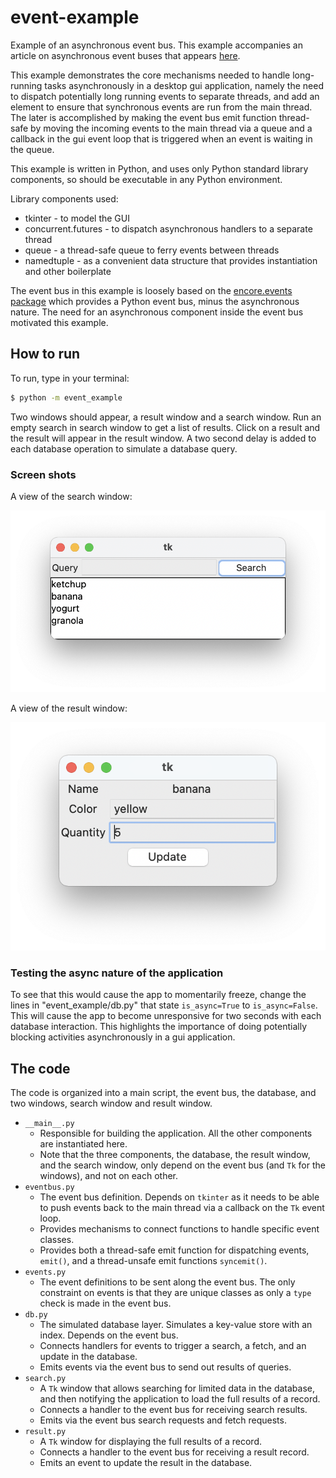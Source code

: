 # event-example
Example of an asynchronous event bus.  This example accompanies an article on
asynchronous event buses that appears [here]().

This example demonstrates the core mechanisms
needed to handle long-running tasks asynchronously in a desktop gui application,
namely the need to dispatch potentially long running events to separate threads,
and add an element to ensure that synchronous events are run from the main
thread. The later is accomplished by making the event bus emit function
thread-safe by moving the incoming events to the main thread via a queue and a
callback in the gui event loop that is triggered when an event is waiting in the
queue.

This example is written in Python, and uses only Python standard library
components, so should be executable in any Python environment.

Library components used:

* tkinter - to model the GUI
* concurrent.futures - to dispatch asynchronous handlers to a separate thread
* queue - a thread-safe queue to ferry events between threads
* namedtuple - as a convenient data structure that provides instantiation and
  other boilerplate

The event bus in this example is loosely based on the
[encore.events package](http://docs.enthought.com/encore/events/index.html)
which provides a Python event bus, minus the asynchronous nature.
The need for an asynchronous component inside the event bus motivated this
example.

## How to run

To run, type in your terminal:

```bash
$ python -m event_example
```

Two windows should appear, a result window and a search window.  Run an empty
search in search window to get a list of results.  Click on a result and the
result will appear in the result window.  A two second delay is added to each
database operation to simulate a database query.

### Screen shots

A view of the search window:

![Search window](search-window.png)

A view of the result window:

![Result window](result-window.png)

### Testing the async nature of the application

To see that this would cause
the app to momentarily freeze, change the lines in "event_example/db.py" that
state `is_async=True` to `is_async=False`.  This will cause the app to become
unresponsive for two seconds with each database interaction.  This highlights
the importance of doing potentially blocking activities asynchronously in a gui
application.

## The code

The code is organized into a main script, the event
bus, the database, and two windows, search window and result window.

* `__main__.py`
  * Responsible for building the application.  All the other components are
    instantiated here.
  * Note that the three components, the database, the result window, and the
    search window, only depend on the event bus (and `Tk` for the windows), and
    not on each other.
* `eventbus.py`
  * The event bus definition. Depends on `tkinter` as it needs to be able to
    push events back to the main thread via a callback on the `Tk` event loop.
  * Provides mechanisms to connect functions to handle specific event classes.
  * Provides both a thread-safe emit function for dispatching events, `emit()`,
    and a thread-unsafe emit functions `syncemit()`.
* `events.py`
  * The event definitions to be sent along the event bus. The only constraint on
    events is that they are unique classes as only a `type` check is made in the
    event bus.
* `db.py`
  * The simulated database layer. Simulates a key-value store with an index.
    Depends on the event bus.
  * Connects handlers for events to trigger a search, a fetch, and an update in
    the database.
  * Emits events via the event bus to send out results of queries.
* `search.py`
  * A `Tk` window that allows searching for limited data in the database, and
    then notifying the application to load the full results of a record.
  * Connects a handler to the event bus for receiving search results.
  * Emits via the event bus search requests and fetch requests.
* `result.py`
  * A `Tk` window for displaying the full results of a record.
  * Connects a handler to the event bus for receiving a result record.
  * Emits an event to update the result in the database.
